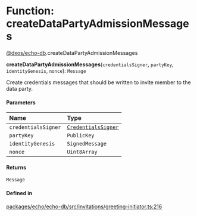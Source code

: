 # Function: createDataPartyAdmissionMessages

[@dxos/echo-db](../modules/dxos_echo_db.md).createDataPartyAdmissionMessages

**createDataPartyAdmissionMessages**(`credentialsSigner`, `partyKey`, `identityGenesis`, `nonce`): `Message`

Create credentials messages that should be written to invite member to the data party.

#### Parameters

| Name | Type |
| :------ | :------ |
| `credentialsSigner` | [`CredentialsSigner`](../classes/dxos_echo_db.CredentialsSigner.md) |
| `partyKey` | `PublicKey` |
| `identityGenesis` | `SignedMessage` |
| `nonce` | `Uint8Array` |

#### Returns

`Message`

#### Defined in

[packages/echo/echo-db/src/invitations/greeting-initiator.ts:216](https://github.com/dxos/dxos/blob/db8188dae/packages/echo/echo-db/src/invitations/greeting-initiator.ts#L216)
